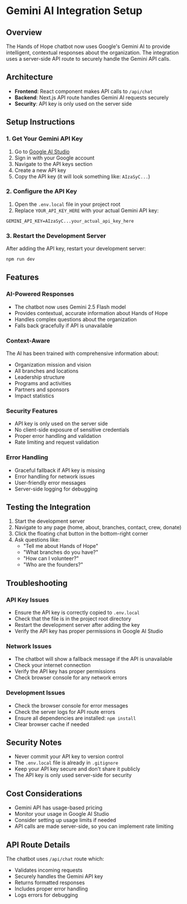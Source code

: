# Gemini AI Integration Setup

## Overview
The Hands of Hope chatbot now uses Google's Gemini AI to provide intelligent, contextual responses about the organization. The integration uses a server-side API route to securely handle the Gemini API calls.

## Architecture
- **Frontend**: React component makes API calls to `/api/chat`
- **Backend**: Next.js API route handles Gemini AI requests securely
- **Security**: API key is only used on the server side

## Setup Instructions

### 1. Get Your Gemini API Key
1. Go to [Google AI Studio](https://aistudio.google.com/)
2. Sign in with your Google account
3. Navigate to the API keys section
4. Create a new API key
5. Copy the API key (it will look something like: `AIzaSyC...`)

### 2. Configure the API Key
1. Open the `.env.local` file in your project root
2. Replace `YOUR_API_KEY_HERE` with your actual Gemini API key:

```env
GEMINI_API_KEY=AIzaSyC...your_actual_api_key_here
```

### 3. Restart the Development Server
After adding the API key, restart your development server:

```bash
npm run dev
```

## Features

### AI-Powered Responses
- The chatbot now uses Gemini 2.5 Flash model
- Provides contextual, accurate information about Hands of Hope
- Handles complex questions about the organization
- Falls back gracefully if API is unavailable

### Context-Aware
The AI has been trained with comprehensive information about:
- Organization mission and vision
- All branches and locations
- Leadership structure
- Programs and activities
- Partners and sponsors
- Impact statistics

### Security Features
- API key is only used on the server side
- No client-side exposure of sensitive credentials
- Proper error handling and validation
- Rate limiting and request validation

### Error Handling
- Graceful fallback if API key is missing
- Error handling for network issues
- User-friendly error messages
- Server-side logging for debugging

## Testing the Integration

1. Start the development server
2. Navigate to any page (home, about, branches, contact, crew, donate)
3. Click the floating chat button in the bottom-right corner
4. Ask questions like:
   - "Tell me about Hands of Hope"
   - "What branches do you have?"
   - "How can I volunteer?"
   - "Who are the founders?"

## Troubleshooting

### API Key Issues
- Ensure the API key is correctly copied to `.env.local`
- Check that the file is in the project root directory
- Restart the development server after adding the key
- Verify the API key has proper permissions in Google AI Studio

### Network Issues
- The chatbot will show a fallback message if the API is unavailable
- Check your internet connection
- Verify the API key has proper permissions
- Check browser console for any network errors

### Development Issues
- Check the browser console for error messages
- Check the server logs for API route errors
- Ensure all dependencies are installed: `npm install`
- Clear browser cache if needed

## Security Notes
- Never commit your API key to version control
- The `.env.local` file is already in `.gitignore`
- Keep your API key secure and don't share it publicly
- The API key is only used server-side for security

## Cost Considerations
- Gemini API has usage-based pricing
- Monitor your usage in Google AI Studio
- Consider setting up usage limits if needed
- API calls are made server-side, so you can implement rate limiting

## API Route Details
The chatbot uses `/api/chat` route which:
- Validates incoming requests
- Securely handles the Gemini API key
- Returns formatted responses
- Includes proper error handling
- Logs errors for debugging 